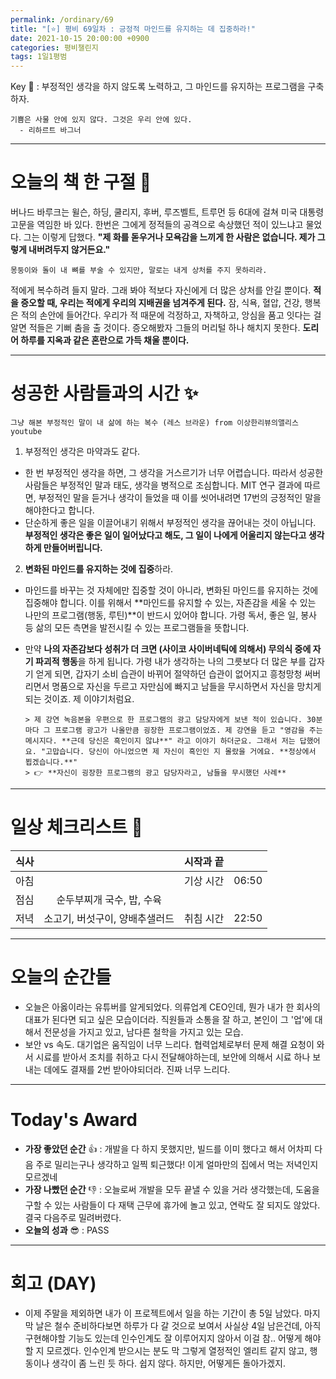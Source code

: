 ```yaml
---
permalink: /ordinary/69
title: "[⭐] 평비 69일차 : 긍정적 마인드를 유지하는 데 집중하라!"
date: 2021-10-15 20:00:00 +0900
categories: 평비챌린지
tags: 1일1평범
---  
```

Key 🔑 : 부정적인 생각을 하지 않도록 노력하고, 그 마인드를 유지하는 프로그램을 구축하자.
```
기쁨은 사물 안에 있지 않다. 그것은 우리 안에 있다.
  - 리하르트 바그너
```

---
# 오늘의 책 한 구절 📕
버나드 바루크는 윌슨, 하딩, 쿨리지, 후버, 루즈벨트, 트루먼 등 6대에 걸쳐 미국 대통령 고문을 역임한 바 있다. 한번은 그에게 정적들의 공격으로 속상했던 적이 있느냐고 물었다. 그는 이렇게 답했다. **"제 화를 돋우거나 모욕감을 느끼게 한 사람은 없습니다. 제가 그렇게 내버려두지 않거든요."**
```
몽둥이와 돌이 내 뼈를 부술 수 있지만, 말로는 내게 상처를 주지 못하리라.
```
적에게 복수하려 들지 말라. 그래 봐야 적보다 자신에게 더 많은 상처를 안길 뿐이다. **적을 증오할 때, 우리는 적에게 우리의 지배권을 넘겨주게 된다.** 잠, 식욕, 혈압, 건강, 행복은 적의 손안에 들어간다. 우리가 적 때문에 걱정하고, 자책하고, 앙심을 품고 잇다는 걸 알면 적들은 기뻐 춤을 출 것이다. 증오해봤자 그들의 머리털 하나 해치지 못한다. **도리어 하루를 지옥과 같은 혼란으로 가득 채울 뿐이다.**

---
# 성공한 사람들과의 시간 ✨
`그냥 해본 부정적인 말이 내 삶에 하는 복수 (레스 브라운) from 이상한리뷰의앨리스 youtube`  
1. 부정적인 생각은 마약과도 같다.  
  - 한 번 부정적인 생각을 하면, 그 생각을 거스르기가 너무 어렵습니다. 따라서 성공한 사람들은 부정적인 말과 태도, 생각을 병적으로 조심합니다. MIT 연구 결과에 따르면, 부정적인 말을 듣거나 생각이 들었을 때 이를 씻어내려면 17번의 긍정적인 말을 해야한다고 합니다.  
  - 단순하게 좋은 일을 이끌어내기 위해서 부정적인 생각을 끊어내는 것이 아닙니다. **부정적인 생각은 좋은 일이 일어났다고 해도, 그 일이 나에게 어울리지 않는다고 생각하게 만들어버립니다.**  
2. **변화된 마인드를 유지하는 것에 집중**하라.  
  - 마인드를 바꾸는 것 자체에만 집중할 것이 아니라, 변화된 마인드를 유지하는 것에 집중해야 합니다. 이를 위해서 **마인드를 유지할 수 있는, 자존감을 세울 수 있는 나만의 프로그램(행동, 루틴)**이 반드시 있어야 합니다. 가령 독서, 좋은 일, 봉사 등 삶의 모든 측면을 발전시킬 수 있는 프로그램들을 뜻합니다.  
  - 만약 **나의 자존감보다 성취가 더 크면 (사이코 사이버네틱에 의해서) 무의식 중에 자기 파괴적 행동**을 하게 됩니다. 가령 내가 생각하는 나의 그릇보다 더 많은 부를 갑자기 얻게 되면, 갑자기 소비 습관이 바뀌어 절약하던 습관이 없어지고 흥청망청 써버리면서 명품으로 자신을 두르고 자만심에 빠지고 남들을 무시하면서 자신을 망치게 되는 것이죠. 제 이야기처럼요.

        
        > 제 강연 녹음본을 우편으로 한 프로그램의 광고 담당자에게 보낸 적이 있습니다. 30분마다 그 프로그램 광고가 나올만큼 굉장한 프로그램이었죠. 제 강연을 듣고 "영감을 주는 메시지다. **근데 당신은 흑인이지 않냐**" 라고 이야기 하더군요. 그래서 저는 답했어요. "고맙습니다. 당신이 아니었으면 제 자신이 흑인인 지 몰랐을 거에요. **정상에서 뵙겠습니다.**"  
        > 👉 **자신이 굉장한 프로그램의 광고 담당자라고, 남들을 무시했던 사례**  

---
# 일상 체크리스트 📃

| 식사 |  | 시작과 끝 |  |
|:----:|:----:|:----:|:----:|
| 아침 |  | 기상 시간 | 06:50 |
| 점심 | 순두부찌개 국수, 밥, 수육 |  |  |
| 저녁 | 소고기, 버섯구이, 양배추샐러드 | 취침 시간 | 22:50 |

---
# 오늘의 순간들
- 오늘은 아옳이라는 유튜버를 알게되었다. 의류업계 CEO인데, 뭔가 내가 한 회사의 대표가 된다면 되고 싶은 모습이더라. 직원들과 소통을 잘 하고, 본인이 그 '업'에 대해서 전문성을 가지고 있고, 남다른 철학을 가지고 있는 모습.
- 보안 vs 속도. 대기업은 움직임이 너무 느리다. 협력업체로부터 문제 해결 요청이 와서 시료를 받아서 조치를 취하고 다시 전달해야하는데, 보안에 의해서 시료 하나 보내는 데에도 결재를 2번 받아야되더라. 진짜 너무 느리다.

---
# Today's Award
- **가장 좋았던 순간** 👍 : 개발을 다 하지 못했지만, 빌드를 이미 했다고 해서 어차피 다음 주로 밀리는구나 생각하고 일찍 퇴근했다! 이게 얼마만의 집에서 먹는 저녁인지 모르겠네
- **가장 나빴던 순간** 👎 : 오늘로써 개발을 모두 끝낼 수 있을 거라 생각했는데, 도움을 구할 수 있는 사람들이 다 재택 근무에 휴가에 놀고 있고, 연락도 잘 되지도 않았다. 결국 다음주로 밀려버렸다.
- **오늘의 성과** 😎 : PASS

---
# 회고 (DAY)
- 이제 주말을 제외하면 내가 이 프로젝트에서 일을 하는 기간이 총 5일 남았다. 마지막 날은 철수 준비하다보면 하루가 다 갈 것으로 보여서 사실상 4일 남은건데, 아직 구현해야할 기능도 있는데 인수인계도 잘 이루어지지 않아서 이걸 참.. 어떻게 해야할 지 모르겠다. 인수인계 받으시는 분도 막 그렇게 열정적인 엘리트 같지 않고, 행동이나 생각이 좀 느린 듯 하다. 쉽지 않다. 하지만, 어떻게든 돌아가겠지.